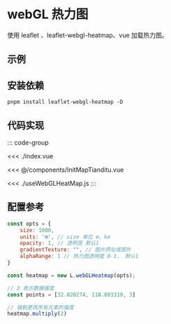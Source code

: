 <script setup>
import demo from './index.vue'
</script>

# webGL 热力图

使用 leaflet 、leaflet-webgl-heatmap、vue 加载热力图。

## 示例

<demo></demo>

## 安装依赖

```shell
pnpm install leaflet-webgl-heatmap -D
```

## 代码实现

::: code-group

<<< ./index.vue

<<< @/components/InitMapTianditu.vue

<<< ./useWebGLHeatMap.js
:::

## 配置参考

```js
const opts = {
    size: 1000,
    units: 'm', // size 单位 m、km
    opacity: 1, // 透明度 默认1
    gradientTexture: "", // 图片网址或图片
    alphaRange: 1 // 热力图透明度 0-1， 默认1
}

const heatmap = new L.webGLHeatmap(opts);

// 3 表示数据强度
const points = [32.020274, 118.803319, 3]

// 强制更改所有元素的强度
heatmap.multiply(2) 
```

